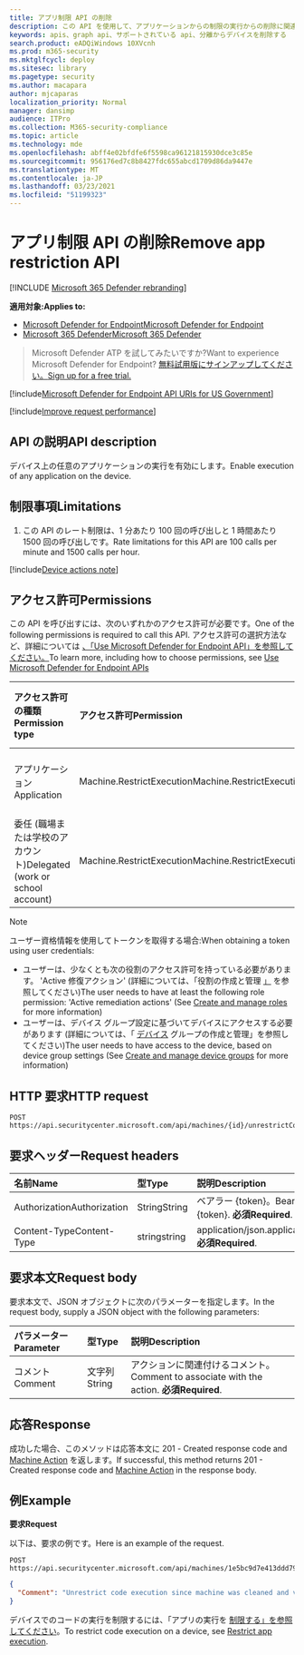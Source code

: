 ```yaml
---
title: アプリ制限 API の削除
description: この API を使用して、アプリケーションからの制限の実行からの削除に関連する呼び出しを作成します。
keywords: apis、graph api、サポートされている api、分離からデバイスを削除する
search.product: eADQiWindows 10XVcnh
ms.prod: m365-security
ms.mktglfcycl: deploy
ms.sitesec: library
ms.pagetype: security
ms.author: macapara
author: mjcaparas
localization_priority: Normal
manager: dansimp
audience: ITPro
ms.collection: M365-security-compliance
ms.topic: article
ms.technology: mde
ms.openlocfilehash: abff4e02bfdfe6f5598ca96121815930dce3c85e
ms.sourcegitcommit: 956176ed7c8b8427fdc655abcd1709d86da9447e
ms.translationtype: MT
ms.contentlocale: ja-JP
ms.lasthandoff: 03/23/2021
ms.locfileid: "51199323"
---
```

# <a name="remove-app-restriction-api"></a><span data-ttu-id="04cd2-104">アプリ制限 API の削除</span><span class="sxs-lookup"><span data-stu-id="04cd2-104">Remove app restriction API</span></span>

[!INCLUDE [Microsoft 365 Defender rebranding](../../includes/microsoft-defender.md)]

<span data-ttu-id="04cd2-105">**適用対象:**</span><span class="sxs-lookup"><span data-stu-id="04cd2-105">**Applies to:**</span></span>
- [<span data-ttu-id="04cd2-106">Microsoft Defender for Endpoint</span><span class="sxs-lookup"><span data-stu-id="04cd2-106">Microsoft Defender for Endpoint</span></span>](https://go.microsoft.com/fwlink/?linkid=2154037)
- [<span data-ttu-id="04cd2-107">Microsoft 365 Defender</span><span class="sxs-lookup"><span data-stu-id="04cd2-107">Microsoft 365 Defender</span></span>](https://go.microsoft.com/fwlink/?linkid=2118804)

> <span data-ttu-id="04cd2-108">Microsoft Defender ATP を試してみたいですか?</span><span class="sxs-lookup"><span data-stu-id="04cd2-108">Want to experience Microsoft Defender for Endpoint?</span></span> [<span data-ttu-id="04cd2-109">無料試用版にサインアップしてください。</span><span class="sxs-lookup"><span data-stu-id="04cd2-109">Sign up for a free trial.</span></span>](https://www.microsoft.com/microsoft-365/windows/microsoft-defender-atp?ocid=docs-wdatp-exposedapis-abovefoldlink) 


[!include[Microsoft Defender for Endpoint API URIs for US Government](../../includes/microsoft-defender-api-usgov.md)]

[!include[Improve request performance](../../includes/improve-request-performance.md)]


## <a name="api-description"></a><span data-ttu-id="04cd2-110">API の説明</span><span class="sxs-lookup"><span data-stu-id="04cd2-110">API description</span></span>
<span data-ttu-id="04cd2-111">デバイス上の任意のアプリケーションの実行を有効にします。</span><span class="sxs-lookup"><span data-stu-id="04cd2-111">Enable execution of any application on the device.</span></span>


## <a name="limitations"></a><span data-ttu-id="04cd2-112">制限事項</span><span class="sxs-lookup"><span data-stu-id="04cd2-112">Limitations</span></span>
1. <span data-ttu-id="04cd2-113">この API のレート制限は、1 分あたり 100 回の呼び出しと 1 時間あたり 1500 回の呼び出しです。</span><span class="sxs-lookup"><span data-stu-id="04cd2-113">Rate limitations for this API are 100 calls per minute and 1500 calls per hour.</span></span>


[!include[Device actions note](../../includes/machineactionsnote.md)]

## <a name="permissions"></a><span data-ttu-id="04cd2-114">アクセス許可</span><span class="sxs-lookup"><span data-stu-id="04cd2-114">Permissions</span></span>
<span data-ttu-id="04cd2-115">この API を呼び出すには、次のいずれかのアクセス許可が必要です。</span><span class="sxs-lookup"><span data-stu-id="04cd2-115">One of the following permissions is required to call this API.</span></span> <span data-ttu-id="04cd2-116">アクセス許可の選択方法など、詳細については [、「Use Microsoft Defender for Endpoint API」を参照してください。](apis-intro.md)</span><span class="sxs-lookup"><span data-stu-id="04cd2-116">To learn more, including how to choose permissions, see [Use Microsoft Defender for Endpoint APIs](apis-intro.md)</span></span>

<span data-ttu-id="04cd2-117">アクセス許可の種類</span><span class="sxs-lookup"><span data-stu-id="04cd2-117">Permission type</span></span> |   <span data-ttu-id="04cd2-118">アクセス許可</span><span class="sxs-lookup"><span data-stu-id="04cd2-118">Permission</span></span>  |   <span data-ttu-id="04cd2-119">アクセス許可の表示名</span><span class="sxs-lookup"><span data-stu-id="04cd2-119">Permission display name</span></span>
:---|:---|:---
<span data-ttu-id="04cd2-120">アプリケーション</span><span class="sxs-lookup"><span data-stu-id="04cd2-120">Application</span></span> |   <span data-ttu-id="04cd2-121">Machine.RestrictExecution</span><span class="sxs-lookup"><span data-stu-id="04cd2-121">Machine.RestrictExecution</span></span> | <span data-ttu-id="04cd2-122">'コードの実行を制限する'</span><span class="sxs-lookup"><span data-stu-id="04cd2-122">'Restrict code execution'</span></span>
<span data-ttu-id="04cd2-123">委任 (職場または学校のアカウント)</span><span class="sxs-lookup"><span data-stu-id="04cd2-123">Delegated (work or school account)</span></span> | <span data-ttu-id="04cd2-124">Machine.RestrictExecution</span><span class="sxs-lookup"><span data-stu-id="04cd2-124">Machine.RestrictExecution</span></span> | <span data-ttu-id="04cd2-125">'コードの実行を制限する'</span><span class="sxs-lookup"><span data-stu-id="04cd2-125">'Restrict code execution'</span></span>

>[!Note]
> <span data-ttu-id="04cd2-126">ユーザー資格情報を使用してトークンを取得する場合:</span><span class="sxs-lookup"><span data-stu-id="04cd2-126">When obtaining a token using user credentials:</span></span>
>- <span data-ttu-id="04cd2-127">ユーザーは、少なくとも次の役割のアクセス許可を持っている必要があります。 'Active 修復アクション' (詳細については、「役割の作成と管理 [」](user-roles.md) を参照してください)</span><span class="sxs-lookup"><span data-stu-id="04cd2-127">The user needs to have at least the following role permission: 'Active remediation actions' (See [Create and manage roles](user-roles.md) for more information)</span></span>
>- <span data-ttu-id="04cd2-128">ユーザーは、デバイス グループ設定に基づいてデバイスにアクセスする必要があります (詳細については、「 [デバイス](machine-groups.md) グループの作成と管理」を参照してください)</span><span class="sxs-lookup"><span data-stu-id="04cd2-128">The user needs to have access to the device, based on device group settings (See [Create and manage device groups](machine-groups.md) for more information)</span></span>

## <a name="http-request"></a><span data-ttu-id="04cd2-129">HTTP 要求</span><span class="sxs-lookup"><span data-stu-id="04cd2-129">HTTP request</span></span>
```
POST https://api.securitycenter.microsoft.com/api/machines/{id}/unrestrictCodeExecution
```

## <a name="request-headers"></a><span data-ttu-id="04cd2-130">要求ヘッダー</span><span class="sxs-lookup"><span data-stu-id="04cd2-130">Request headers</span></span>
<span data-ttu-id="04cd2-131">名前</span><span class="sxs-lookup"><span data-stu-id="04cd2-131">Name</span></span> | <span data-ttu-id="04cd2-132">型</span><span class="sxs-lookup"><span data-stu-id="04cd2-132">Type</span></span> | <span data-ttu-id="04cd2-133">説明</span><span class="sxs-lookup"><span data-stu-id="04cd2-133">Description</span></span>
:---|:---|:---
<span data-ttu-id="04cd2-134">Authorization</span><span class="sxs-lookup"><span data-stu-id="04cd2-134">Authorization</span></span> | <span data-ttu-id="04cd2-135">String</span><span class="sxs-lookup"><span data-stu-id="04cd2-135">String</span></span> | <span data-ttu-id="04cd2-136">ベアラー {token}。</span><span class="sxs-lookup"><span data-stu-id="04cd2-136">Bearer {token}.</span></span> <span data-ttu-id="04cd2-137">**必須**</span><span class="sxs-lookup"><span data-stu-id="04cd2-137">**Required**.</span></span>
<span data-ttu-id="04cd2-138">Content-Type</span><span class="sxs-lookup"><span data-stu-id="04cd2-138">Content-Type</span></span> | <span data-ttu-id="04cd2-139">string</span><span class="sxs-lookup"><span data-stu-id="04cd2-139">string</span></span> | <span data-ttu-id="04cd2-140">application/json.</span><span class="sxs-lookup"><span data-stu-id="04cd2-140">application/json.</span></span> <span data-ttu-id="04cd2-141">**必須**</span><span class="sxs-lookup"><span data-stu-id="04cd2-141">**Required**.</span></span>

## <a name="request-body"></a><span data-ttu-id="04cd2-142">要求本文</span><span class="sxs-lookup"><span data-stu-id="04cd2-142">Request body</span></span>
<span data-ttu-id="04cd2-143">要求本文で、JSON オブジェクトに次のパラメーターを指定します。</span><span class="sxs-lookup"><span data-stu-id="04cd2-143">In the request body, supply a JSON object with the following parameters:</span></span>

<span data-ttu-id="04cd2-144">パラメーター</span><span class="sxs-lookup"><span data-stu-id="04cd2-144">Parameter</span></span> | <span data-ttu-id="04cd2-145">型</span><span class="sxs-lookup"><span data-stu-id="04cd2-145">Type</span></span>    | <span data-ttu-id="04cd2-146">説明</span><span class="sxs-lookup"><span data-stu-id="04cd2-146">Description</span></span>
:---|:---|:---
<span data-ttu-id="04cd2-147">コメント</span><span class="sxs-lookup"><span data-stu-id="04cd2-147">Comment</span></span> |   <span data-ttu-id="04cd2-148">文字列</span><span class="sxs-lookup"><span data-stu-id="04cd2-148">String</span></span> | <span data-ttu-id="04cd2-149">アクションに関連付けるコメント。</span><span class="sxs-lookup"><span data-stu-id="04cd2-149">Comment to associate with the action.</span></span> <span data-ttu-id="04cd2-150">**必須**</span><span class="sxs-lookup"><span data-stu-id="04cd2-150">**Required**.</span></span>

## <a name="response"></a><span data-ttu-id="04cd2-151">応答</span><span class="sxs-lookup"><span data-stu-id="04cd2-151">Response</span></span>
<span data-ttu-id="04cd2-152">成功した場合、このメソッドは応答本文に 201 - Created response code and [Machine Action](machineaction.md) を返します。</span><span class="sxs-lookup"><span data-stu-id="04cd2-152">If successful, this method returns 201 - Created response code and [Machine Action](machineaction.md) in the response body.</span></span>


## <a name="example"></a><span data-ttu-id="04cd2-153">例</span><span class="sxs-lookup"><span data-stu-id="04cd2-153">Example</span></span>

<span data-ttu-id="04cd2-154">**要求**</span><span class="sxs-lookup"><span data-stu-id="04cd2-154">**Request**</span></span>

<span data-ttu-id="04cd2-155">以下は、要求の例です。</span><span class="sxs-lookup"><span data-stu-id="04cd2-155">Here is an example of the request.</span></span>

```http
POST https://api.securitycenter.microsoft.com/api/machines/1e5bc9d7e413ddd7902c2932e418702b84d0cc07/unrestrictCodeExecution 
```

```json
{
  "Comment": "Unrestrict code execution since machine was cleaned and validated"
}

```


<span data-ttu-id="04cd2-156">デバイスでのコードの実行を制限するには、「アプリの実行を [制限する」を参照してください](restrict-code-execution.md)。</span><span class="sxs-lookup"><span data-stu-id="04cd2-156">To restrict code execution on a device, see [Restrict app execution](restrict-code-execution.md).</span></span>
